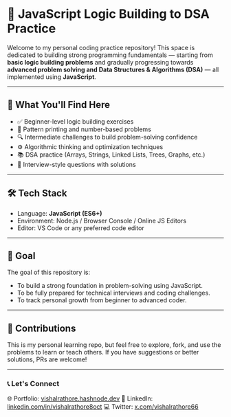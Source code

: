 # 🚀 JavaScript Logic Building to DSA Practice

Welcome to my personal coding practice repository! This space is dedicated to building strong programming fundamentals — starting from **basic logic building problems** and gradually progressing towards **advanced problem solving and Data Structures & Algorithms (DSA)** — all implemented using **JavaScript**.

---

## 🧠 What You'll Find Here

* ✅ Beginner-level logic building exercises
* 🔁 Pattern printing and number-based problems
* 🔍 Intermediate challenges to build problem-solving confidence
* ⚙️ Algorithmic thinking and optimization techniques
* 📚 DSA practice (Arrays, Strings, Linked Lists, Trees, Graphs, etc.)
* 🧪 Interview-style questions with solutions

---

## 🛠️ Tech Stack

* Language: **JavaScript (ES6+)**
* Environment: Node.js / Browser Console / Online JS Editors
* Editor: VS Code or any preferred code editor

---

## 🎯 Goal

The goal of this repository is:

* To build a strong foundation in problem-solving using JavaScript.
* To be fully prepared for technical interviews and coding challenges.
* To track personal growth from beginner to advanced coder.

---

## 🌱 Contributions

This is my personal learning repo, but feel free to explore, fork, and use the problems to learn or teach others. If you have suggestions or better solutions, PRs are welcome!

---

### 📞 Let's Connect

🌐 Portfolio: [vishalrathore.hashnode.dev](https://vishalrathore.hashnode.dev)
💼 LinkedIn: [linkedin.com/in/vishalrathore8oct](https://linkedin.com/in/vishalrathore8oct)
💻 Twitter: [x.com/vishalrathore66](https://x.com/vishalrathore66)
